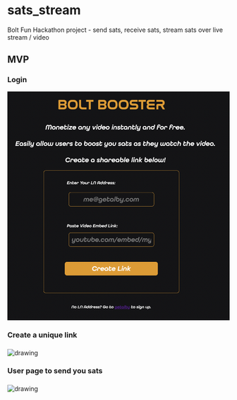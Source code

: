 # sats_stream
Bolt Fun Hackathon project - send sats, receive sats, stream sats over live stream / video

## MVP

### Login
<img src="https://github.com/pcsubirachs/sats_stream/blob/main/img/login.png" alt="drawing" align="middle" width="800"/>

### Create a unique link
<img src="https://github.com/pcsubirachs/sats_stream/blob/main/img/creator.png" alt="drawing" align="middle" width="800"/>

### User page to send you sats
<img src="https://github.com/pcsubirachs/sats_stream/blob/main/img/user.png" alt="drawing" align="middle" width="800"/>
